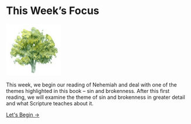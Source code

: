 # This Week’s Focus

<img src="/assets/img/tree.png" style="width: 150px">

This week, we begin our reading of Nehemiah and deal with one of the themes highlighted in this book – sin and brokenness. After this first reading, we will examine the theme of sin and brokenness in greater detail and what Scripture teaches about it.

<a href="monday" class="text-center nav-link action-button">
  Let's Begin →
</a>